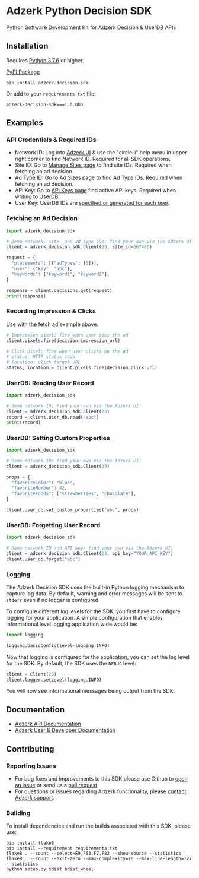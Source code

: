 # Adzerk Python Decision SDK

Python Software Development Kit for Adzerk Decision & UserDB APIs

## Installation

Requires [Python 3.7.6](https://en.wikipedia.org/wiki/History_of_Python#Table_of_versions) or higher.

[PyPI Package](https://pypi.org/project/adzerk-decision-sdk/)

```shell
pip install adzerk-decision-sdk
```

Or add to your `requirements.txt` file:

```
adzerk-decision-sdk===1.0.0b3
```

## Examples

### API Credentials & Required IDs

- Network ID: Log into [Adzerk UI](https://app.adzerk.com/) & use the "circle-i" help menu in upper right corner to find Network ID. Required for all SDK operations.
- Site ID: Go to [Manage Sites page](https://app.adzerk.com/#!/sites/) to find site IDs. Required when fetching an ad decision.
- Ad Type ID: Go to [Ad Sizes page](https://app.adzerk.com/#!/ad-sizes/) to find Ad Type IDs. Required when fetching an ad decision.
- API Key: Go to [API Keys page](https://app.adzerk.com/#!/api-keys/) find active API keys. Required when writing to UserDB.
- User Key: UserDB IDs are [specified or generated for each user](https://dev.adzerk.com/reference/userdb#passing-the-userkey).

### Fetching an Ad Decision

```python
import adzerk_decision_sdk

# Demo network, site, and ad type IDs; find your own via the Adzerk UI!
client = adzerk_decision_sdk.Client(23, site_id=667480)

request = {
  "placements": [{"adTypes": [5]}],
  "user": {"key": "abc"},
  "keywords": ["keyword1", "keyword2"],
}

response = client.decisions.get(request)
print(response)
```

### Recording Impression & Clicks

Use with the fetch ad example above.

```python
# Impression pixel; fire when user sees the ad
client.pixels.fire(decision.impression_url)

# Click pixel; fire when user clicks on the ad
# status: HTTP status code
# location: click target URL
status, location = client.pixels.fire(decision.click_url)
```

### UserDB: Reading User Record

```python
import adzerk_decision_sdk

# Demo network ID; find your own via the Adzerk UI!
client = adzerk_decision_sdk.Client(23)
record = client.user_db.read("abc")
print(record)
```

### UserDB: Setting Custom Properties

```python
import adzerk_decision_sdk

# Demo network ID; find your own via the Adzerk UI!
client = adzerk_decision_sdk.Client(23)

props = {
  "favoriteColor": "blue",
  "favoriteNumber": 42,
  "favoriteFoods": ["strawberries", "chocolate"],
}

client.user_db.set_custom_properties("abc", props)
```

### UserDB: Forgetting User Record

```python
import adzerk_decision_sdk

# Demo network ID and API key; find your own via the Adzerk UI!
client = adzerk_decision_sdk.Client(23, api_key="YOUR_API_KEY")
client.user_db.forget("abc")
```

### Logging

The Adzerk Decision SDK uses the built-in Python logging mechanism to capture log data. By default, warning and error messages will be sent to `stderr` even if no logger is configured.

To configure different log levels for the SDK, you first have to configure logging for your application. A simple configuration that enables informational level logging application wide would be:

```python
import logging

logging.basicConfig(level=logging.INFO)
```

Now that logging is configured for the application, you can set the log level for the SDK. By default, the SDK uses the `DEBUG` level:

```python
client = Client(23)
client.logger.setLevel(logging.INFO)
```

You will now see informational messages being output from the SDK.

## Documentation

- [Adzerk API Documentation](https://dev.adzerk.com/reference)
- [Adzerk User & Developer Documentation](https://dev.adzerk.com/docs)

## Contributing

### Reporting Issues

- For bug fixes and improvements to this SDK please use Github to [open an issue](https://github.com/adzerk/adzerk-decision-sdk-python/issues) or send us a [pull request](https://github.com/adzerk/adzerk-decision-sdk-python/pulls).
- For questions or issues regarding Adzerk functionality, please [contact Adzerk support](https://adzerk.com/help/).

### Building

To install dependencies and run the builds associated with this SDK, please use:

```
pip install flake8
pip install --requirement requirements.txt
flake8 . --count --select=E9,F63,F7,F82 --show-source --statistics
flake8 . --count --exit-zero --max-complexity=10 --max-line-length=127 --statistics
python setup.py sdist bdist_wheel
```
